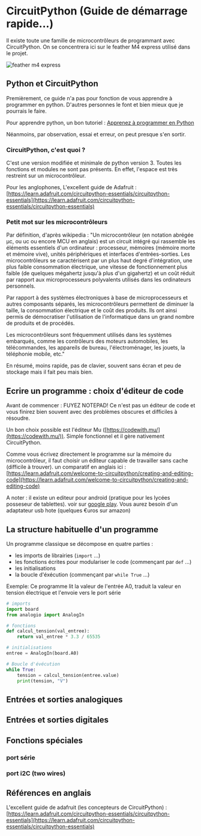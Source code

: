 # CircuitPython (Guide de démarrage rapide...)

Il existe toute une famille de microcontrôleurs de programmant avec CircuitPython. On se concentrera ici sur le feather M4 express utilisé dans le projet.

![feather m4 express](https://github.com/olivier-boesch/CircuitPython-au-lycee/raw/master/Mat%C3%A9riel/featherm4express.jpg) 

## Python et CircuitPython

Premièrement, ce guide n'a pas pour fonction de vous apprendre à programmer en python. D'autres personnes le font et bien mieux que je pourrais le faire.

Pour apprendre python, un bon tutoriel : [Apprenez à programmer en Python](http://sdz.tdct.org/sdz/apprenez-a-programmer-en-python.html)

Néanmoins, par observation, essai et erreur, on peut presque s'en sortir.

### CircuitPython, c'est quoi ?

C'est une version modifiée et minimale de python version 3. Toutes les fonctions et modules ne sont pas présents. En effet, l'espace est très restreint sur un microcontrôleur.

Pour les anglophones, L'excellent guide de Adafruit : [https://learn.adafruit.com/circuitpython-essentials/circuitpython-essentials](https://learn.adafruit.com/circuitpython-essentials/circuitpython-essentials)

### Petit mot sur les microcontrôleurs

Par définition, d'après wikipedia : "Un microcontrôleur (en notation abrégée µc, ou uc ou encore MCU en anglais) est un circuit intégré qui rassemble les éléments essentiels d'un ordinateur : processeur, mémoires (mémoire morte et mémoire vive), unités périphériques et interfaces d'entrées-sorties. Les microcontrôleurs se caractérisent par un plus haut degré d'intégration, une plus faible consommation électrique, une vitesse de fonctionnement plus faible (de quelques mégahertz jusqu'à plus d'un gigahertz) et un coût réduit par rapport aux microprocesseurs polyvalents utilisés dans les ordinateurs personnels.

Par rapport à des systèmes électroniques à base de microprocesseurs et autres composants séparés, les microcontrôleurs permettent de diminuer la taille, la consommation électrique et le coût des produits. Ils ont ainsi permis de démocratiser l'utilisation de l'informatique dans un grand nombre de produits et de procédés.

Les microcontrôleurs sont fréquemment utilisés dans les systèmes embarqués, comme les contrôleurs des moteurs automobiles, les télécommandes, les appareils de bureau, l'électroménager, les jouets, la téléphonie mobile, etc."

En résumé, moins rapide, pas de clavier, souvent sans écran et peu de stockage mais il fait peu mais bien.

## Ecrire un programme : choix d'éditeur de code

Avant de commencer : FUYEZ NOTEPAD! Ce n'est pas un éditeur de code et vous finirez bien souvent avec des problèmes obscures et difficiles à résoudre.

Un bon choix possible est l'éditeur Mu ([https://codewith.mu/](https://codewith.mu/)). Simple fonctionnel et il gère nativement CircuitPython.

Comme vous écrivez directement le programme sur la mémoire du microcontrôleur, il faut choisir un éditeur capable de travailler sans cache (difficile à trouver). un comparatif en anglais ici : [https://learn.adafruit.com/welcome-to-circuitpython/creating-and-editing-code](https://learn.adafruit.com/welcome-to-circuitpython/creating-and-editing-code)

A noter : il existe un editeur pour android (pratique pour les lycées posseseur de tablettes). voir sur [google play](https://play.google.com/store/apps/details?id=com.foamyguy.circuitpythoneditor). Vous aurez besoin d'un adaptateur usb hote (quelques €uros sur amazon)

## La structure habituelle d'un programme

Un programme classique se décompose en quatre parties :

* les imports de librairies (```import``` ...)
* les fonctions écrites pour modulariser le code (commençant par ```def``` ...)
* les initialisations
* la boucle d'éxécution (commençant par ```while True``` ...)

Exemple: Ce programme lit la valeur de l'entrée A0, traduit la valeur en tension électrique et l'envoie vers le port série
```python
# imports
import board
from analogio import AnalogIn

# fonctions
def calcul_tension(val_entree):
    return val_entree * 3.3 / 65535

# initialisations
entree = AnalogIn(board.A0)

# Boucle d'évécution
while True:
    tension = calcul_tension(entree.value)
    print(tension, "V")
```

## Entrées et sorties analogiques



## Entrées et sorties digitales

## Fonctions spéciales
### port série

### port i2C (two wires)

## Références en anglais

L'excellent guide de adafruit (les concepteurs de CircuitPython) : [https://learn.adafruit.com/circuitpython-essentials/circuitpython-essentials](https://learn.adafruit.com/circuitpython-essentials/circuitpython-essentials)